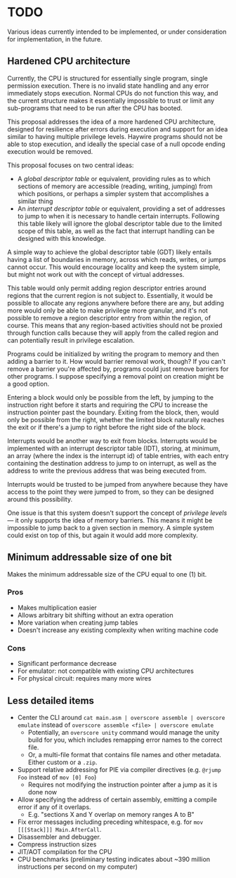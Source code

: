 
# TODO

Various ideas currently intended to be implemented, or under consideration for implementation, in the future.

## Hardened CPU architecture

Currently, the CPU is structured for essentially single program, single
permission execution. There is no invalid state handling and any error
immediately stops execution. Normal CPUs do not function this way, and the
current structure makes it essentially impossible to trust or limit any
sub-programs that need to be run after the CPU has booted.

This proposal addresses the idea of a more hardened CPU architecture, designed
for resilience after errors during execution and support for an idea similar to
having multiple privilege levels. Haywire programs should not be able to stop
execution, and ideally the special case of a null opcode ending execution would
be removed.

This proposal focuses on two central ideas:
- A _global descriptor table_ or equivalent, providing rules as to which
  sections of memory are accessible (reading, writing, jumping) from which
  positions, or perhaps a simpler system that accomplishes a similar thing
- An _interrupt descriptor table_ or equivalent, providing a set of addresses to
  jump to when it is necessary to handle certain interrupts. Following this
  table likely will ignore the global descriptor table due to the limited scope
  of this table, as well as the fact that interrupt handling can be designed
  with this knowledge.

A simple way to achieve the global descriptor table (GDT) likely entails having
a list of boundaries in memory, across which reads, writes, or jumps cannot
occur. This would encourage locality and keep the system simple, but might not
work out with the concept of virtual addresses.

This table would only permit adding region descriptor entries around regions
that the current region is not subject to. Essentially, it would be possible to
allocate any regions anywhere before there are any, but adding more would only
be able to make privilege more granular, and it's not possible to remove a
region descriptor entry from within the region, of course. This means that any
region-based activities should not be proxied through function calls because
they will apply from the called region and can potentially result in privilege
escalation.

Programs could be initialized by writing the program to memory and then adding a
barrier to it. How would barrier removal work, though? If you can't remove a
barrier you're affected by, programs could just remove barriers for other
programs. I suppose specifying a removal point on creation might be a good
option.

Entering a block would only be possible from the left, by jumping to the
instruction right before it starts and requiring the CPU to increase the
instruction pointer past the boundary. Exiting from the block, then, would only
be possible from the right, whether the limited block naturally reaches the exit
or if there's a jump to right before the right side of the block.

Interrupts would be another way to exit from blocks. Interrupts would be
implemented with an interrupt descriptor table (IDT), storing, at minimum, an
array (where the index is the interrupt id) of table entries, with each entry
containing the destination address to jump to on interrupt, as well as the
address to write the previous address that was being executed from.

Interrupts would be trusted to be jumped from anywhere because they have access
to the point they were jumped to from, so they can be designed around this
possibility.

One issue is that this system doesn't support the concept of *privilege levels*—
it only supports the idea of memory barriers. This means it might be impossible
to jump back to a given section in memory. A simple system could exist on top of
this, but again it would add more complexity.

## Minimum addressable size of one bit

Makes the minimum addressable size of the CPU equal to one (1) bit.

### Pros
- Makes multiplication easier
- Allows arbitrary bit shifting without an extra operation
- More variation when creating jump tables
- Doesn't increase any existing complexity when writing machine code

### Cons
- Significant performance decrease
- For emulator: not compatible with existing CPU architectures
- For physical circuit: requires many more wires

## Less detailed items

- Center the CLI around `cat main.asm | overscore assemble | overscore emulate` instead of `overscore assemble <file> | overscore emulate`
  - Potentially, an `overscore unity` command would manage the unity build for you, which includes remapping error names to the correct file.
  - Or, a multi-file format that contains file names and other metadata. Either custom or a `.zip`.
- Support relative addressing for PIE via compiler directives (e.g. `@rjump Foo` instead of `mov [0] Foo`)
  - Requires not modifying the instruction pointer after a jump as it is done now
- Allow specifying the address of certain assembly, emitting a compile error if any of it overlaps.
  - E.g. "sections X and Y overlap on memory ranges A to B"
- Fix error messages including preceding whitespace, e.g. for `mov [[[Stack]]] Main.AfterCall`.
- Disassembler and debugger.
- Compress instruction sizes
- JIT/AOT compilation for the CPU
- CPU benchmarks (preliminary testing indicates about ~390 million instructions per second on my computer)
